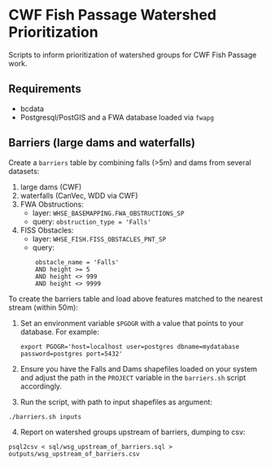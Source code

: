 # CWF Fish Passage Watershed Prioritization

Scripts to inform prioritization of watershed groups for CWF Fish Passage work.


## Requirements

- bcdata
- Postgresql/PostGIS and a FWA database loaded via `fwapg`


## Barriers (large dams and waterfalls)

Create a `barriers` table by combining falls (>5m) and dams from several datasets:

1. large dams (CWF)
2. waterfalls (CanVec, WDD via CWF)
3. FWA Obstructions:
    - layer: `WHSE_BASEMAPPING.FWA_OBSTRUCTIONS_SP`
    - query:  `obstruction_type = 'Falls'`
4. FISS Obstacles:
    - layer: `WHSE_FISH.FISS_OBSTACLES_PNT_SP`
    - query:
    ```
        obstacle_name = 'Falls'
        AND height >= 5
        AND height <> 999
        AND height <> 9999
    ```

To create the barriers table and load above features matched to the nearest stream (within 50m):

1. Set an environment variable `$PGOGR` with a value that points to your database. For example:

    `export PGOGR='host=localhost user=postgres dbname=mydatabase password=postgres port=5432'`

2. Ensure you have the Falls and Dams shapefiles loaded on your system and adjust the path in the `PROJECT` variable in the `barriers.sh` script accordingly.

3. Run the script, with path to input shapefiles as argument:

`./barriers.sh inputs`

4. Report on watershed groups upstream of barriers, dumping to csv:

`psql2csv < sql/wsg_upstream_of_barriers.sql > outputs/wsg_upstream_of_barriers.csv`